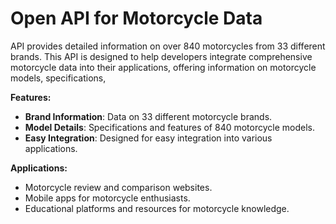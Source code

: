 # Open API for Motorcycle Data


API provides detailed information on over 840 motorcycles from 33 different brands. This API is designed to help developers integrate comprehensive motorcycle data into their applications, offering information on motorcycle models, specifications,

**Features:**
- **Brand Information**: Data on 33 different motorcycle brands.
- **Model Details**: Specifications and features of 840 motorcycle models.
- **Easy Integration**: Designed for easy integration into various applications.

**Applications:**
- Motorcycle review and comparison websites.
- Mobile apps for motorcycle enthusiasts.
- Educational platforms and resources for motorcycle knowledge.
